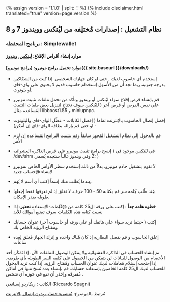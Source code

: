 {% assign version = '1.1.0' | split: '.' %}
{% include disclaimer.html translated="true" version=page.version %}
## نظام التشغيل : إصدارات مُختلِفه من ليُنكس وويندوز 7 و 8

### برنامج المحفظه : Simplewallet

#### موارد إنشاء أقراص الإقلاع:  [لينكس](http://www.pendrivelinux.com/),       [ويندوز](https://www.microsoft.com/en-us/download/windows-usb-dvd-download-tool)

#### موارد تحميل برامج مونيرو:  [برامج مونيرو]({{ site.baseurl }}/downloads/)

- إستخدم أي حاسوب لديك , حتي لو كان جهازك الشخصي. إذا كنت من الشكاكين بدرجه جنونيه ربما تجد أن من الأسهل إستخدام حاسوب قديم لا يحتوي علي واي-فاي أو بلوتوث.

- قم بإنشاء قرص إقلاع سواء ليُنكس أو ويندوز وتأكد من تحمل ملفات تثبيت مونيرو علي نفس القرص أو قرص آخر ( لليُنكس سوف تحتاج لتنزيل بعض ملفات التثبيت المُساعده مثال libboost1.55 و miniupnpc.

- إفصل إتصال الحاسوب بالإنترنت تماما ( إفصل الكابلات - عطّل الواي-فاي والبلوتوث - او حتي قم بإزاله بطاقه الواي-فاي إن أمكن)

- قم بالدخول إلي نظام التشغيل المُجهز سابقاً وقم بتثبيت البرامج المُساعده إن لزم الأمر

- إنسخ برامج تثبيت مونيرو علي قرص الذاكره العشوائيه ( في ليُنكس موجود في /dev/shm وفي ويندوز غالباً ستجده يُسمي Z: )

- لا تقوم بتشغيل خادم مونيرو. بدلاً من ذلك إستخدم سطر الأوامر الخاص بمونيرو لإنشاء @حساب جديد

- عِندما يُطلب منك إسماً إكتب أي أسم لا يُهم.

- عِند طًلب كِلمه سر قم بكتابه 50 - 100 حرف. لا تقلق إذ لم تعرفها فقط إجعلها طويله بقدر الإمكان.

- **خطوه هامه جداً** : إكتب علي ورقه ال25 كلمه من @كَلِمات-الإستعاده
**تحذير**: إذا نسيت كتابه هذه الكلمات سوف تضيع أموالك للأبد

- إكتب ( حيثما تريد سواء علي هاتفك أو علي ورقه أو حاسوب آخر) عنوان حسابك ومفتاح الرؤيه الخاص بك

- إغلق الحاسوب و قم بفصل البطاريه إذ كان هُناك واحده و إترك الجهاز مُغلق لِعِده ساعات

تم إنشاء الحساب في الذاكره العشوائيه ولا يمكن الوصول للملفات الأن. إذا تَمَكَن أحد الأخصام من الوصول للبيانات لن يتمكن من الحصول علي كلمه السر الطويله بأي طريقه. إذا إحتجت إستلام مُعاملات لديك عنوان الحساب ومُفتاح الرؤيه. إذا كنت تريد الدخول للحساب لديك ال25 كلمه الخاصين بإستعاده حسابك. قم بإنشاء عِده نُسخ منها في أماكن مُتفرقه وإحذر أن تقع في حوزه أي شخص .

الكاتب : ريكاردو إسبانغي (Riccardo Spagni)

مُرتبط بالموضوع:  [مُنشيء حساب بِدون إتصال بالإنترنت](http://byterubaddress.org/)
